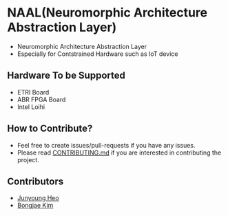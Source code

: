 # NAAL(Neuromorphic Architecture Abstraction Layer)
- Neuromorphic Architecture Abstraction Layer
- Especially for Contstrained Hardware such as IoT device

## Hardware To be Supported
- ETRI Board
- ABR FPGA Board
- Intel Loihi

## How to Contribute?
- Feel free to create issues/pull-requests if you have any issues.
- Please read [CONTRIBUTING.md](CONTRIBUTING.md) if you are interested in contributing the project.

## Contributors
- [Junyoung Heo](https://github.com/jyheo)
- [Bongjae Kim](https://sites.google.com/view/sunmmon-ssrlab/)
